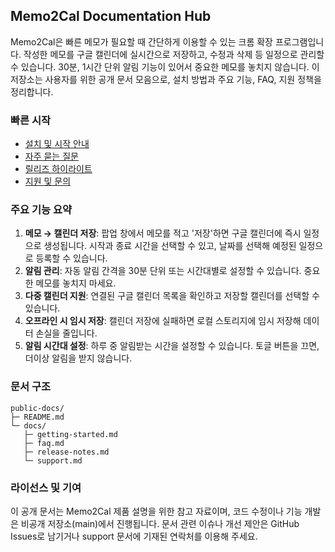 ## Memo2Cal Documentation Hub

Memo2Cal은 빠른 메모가 필요할 때 간단하게 이용할 수 있는 크롬 확장 프로그램입니다. 작성한 메모를 구글 캘린더에 실시간으로 저장하고, 수정과 삭제 등 일정으로 관리할 수 있습니다. 30분, 1시간 단위 알림 기능이 있어서 중요한 메모를 놓치지 않습니다.
이 저장소는 사용자를 위한 공개 문서 모음으로, 설치 방법과 주요 기능, FAQ, 지원 정책을 정리합니다.

### 빠른 시작

-   [설치 및 시작 안내](./docs/getting-started.md)
-   [자주 묻는 질문](./docs/faq.md)
-   [릴리즈 하이라이트](./docs/release-notes.md)
-   [지원 및 문의](./docs/support.md)

### 주요 기능 요약

1. **메모 → 캘린더 저장**: 팝업 창에서 메모를 적고 '저장'하면 구글 캘린더에 즉시 일정으로 생성됩니다. 시작과 종료 시간을 선택할 수 있고, 날짜를 선택해 예정된 일정으로 등록할 수 있습니다.
2. **알림 관리**: 자동 알림 간격을 30분 단위 또는 시간대별로 설정할 수 있습니다. 중요한 메모를 놓치지 마세요.
3. **다중 캘린더 지원**: 연결된 구글 캘린더 목록을 확인하고 저장할 캘린더를 선택할 수 있습니다.
4. **오프라인 시 임시 저장**: 캘린더 저장에 실패하면 로컬 스토리지에 임시 저장해 데이터 손실을 줄입니다.
5. **알림 시간대 설정**: 하루 중 알림받는 시간을 설정할 수 있습니다. 토글 버튼을 끄면, 더이상 알림을 받지 않습니다.

### 문서 구조

```
public-docs/
├─ README.md
└─ docs/
   ├─ getting-started.md
   ├─ faq.md
   ├─ release-notes.md
   └─ support.md
```

### 라이선스 및 기여

이 공개 문서는 Memo2Cal 제품 설명을 위한 참고 자료이며, 코드 수정이나 기능 개발은 비공개 저장소(main)에서 진행됩니다. 문서 관련 이슈나 개선 제안은 GitHub Issues로 남기거나 support 문서에 기재된 연락처를 이용해 주세요.
